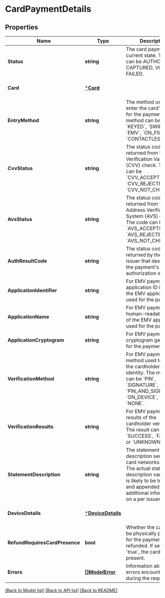 # CardPaymentDetails

## Properties
Name | Type | Description | Notes
------------ | ------------- | ------------- | -------------
**Status** | **string** | The card payment&#x27;s current state. The state can be AUTHORIZED, CAPTURED, VOIDED, or FAILED. | [optional] [default to null]
**Card** | [***Card**](Card.md) |  | [optional] [default to null]
**EntryMethod** | **string** | The method used to enter the card&#x27;s details for the payment. The method can be &#x60;KEYED&#x60;, &#x60;SWIPED&#x60;, &#x60;EMV&#x60;, &#x60;ON_FILE&#x60;, or &#x60;CONTACTLESS&#x60;. | [optional] [default to null]
**CvvStatus** | **string** | The status code returned from the Card Verification Value (CVV) check. The code can be &#x60;CVV_ACCEPTED&#x60;, &#x60;CVV_REJECTED&#x60;, or &#x60;CVV_NOT_CHECKED&#x60;. | [optional] [default to null]
**AvsStatus** | **string** | The status code returned from the Address Verification System (AVS) check. The code can be &#x60;AVS_ACCEPTED&#x60;, &#x60;AVS_REJECTED&#x60;, or &#x60;AVS_NOT_CHECKED&#x60;. | [optional] [default to null]
**AuthResultCode** | **string** | The status code returned by the card issuer that describes the payment&#x27;s authorization status. | [optional] [default to null]
**ApplicationIdentifier** | **string** | For EMV payments, the application ID identifies the EMV application used for the payment. | [optional] [default to null]
**ApplicationName** | **string** | For EMV payments, the human-readable name of the EMV application used for the payment. | [optional] [default to null]
**ApplicationCryptogram** | **string** | For EMV payments, the cryptogram generated for the payment. | [optional] [default to null]
**VerificationMethod** | **string** | For EMV payments, the method used to verify the cardholder&#x27;s identity. The method can be &#x60;PIN&#x60;, &#x60;SIGNATURE&#x60;, &#x60;PIN_AND_SIGNATURE&#x60;, &#x60;ON_DEVICE&#x60;, or &#x60;NONE&#x60;. | [optional] [default to null]
**VerificationResults** | **string** | For EMV payments, the results of the cardholder verification. The result can be &#x60;SUCCESS&#x60;, &#x60;FAILURE&#x60;, or &#x60;UNKNOWN&#x60;. | [optional] [default to null]
**StatementDescription** | **string** | The statement description sent to the card networks.  Note: The actual statement description varies and is likely to be truncated and appended with additional information on a per issuer basis. | [optional] [default to null]
**DeviceDetails** | [***DeviceDetails**](DeviceDetails.md) |  | [optional] [default to null]
**RefundRequiresCardPresence** | **bool** | Whether the card must be physically present for the payment to be refunded.  If set to &#x60;true&#x60;, the card must be present. | [optional] [default to null]
**Errors** | [**[]ModelError**](Error.md) | Information about errors encountered during the request. | [optional] [default to null]

[[Back to Model list]](../README.md#documentation-for-models) [[Back to API list]](../README.md#documentation-for-api-endpoints) [[Back to README]](../README.md)

